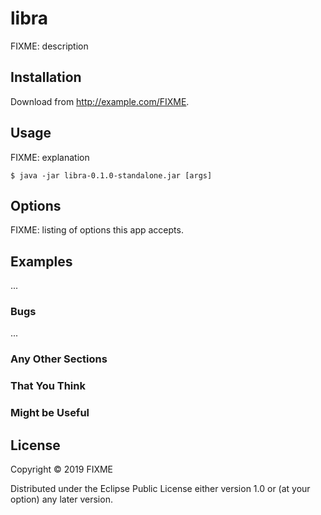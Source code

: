 # libra

FIXME: description

## Installation

Download from http://example.com/FIXME.

## Usage

FIXME: explanation

    $ java -jar libra-0.1.0-standalone.jar [args]

## Options

FIXME: listing of options this app accepts.

## Examples

...

### Bugs

...

### Any Other Sections
### That You Think
### Might be Useful

## License

Copyright © 2019 FIXME

Distributed under the Eclipse Public License either version 1.0 or (at
your option) any later version.
